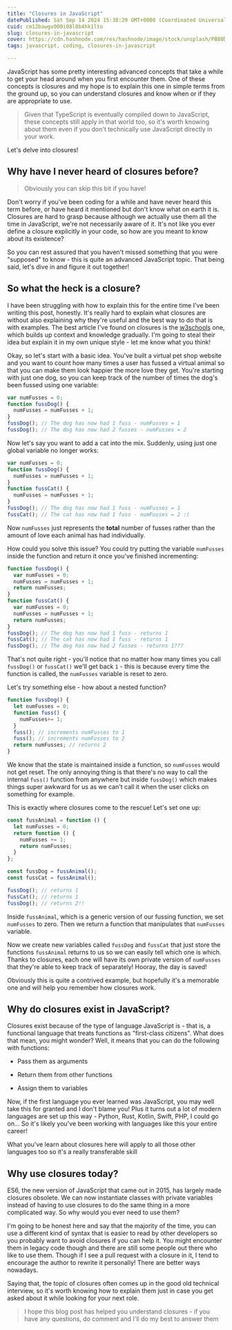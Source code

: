 ```yaml
---
title: "Closures in JavaScript"
datePublished: Sat Sep 14 2024 15:38:29 GMT+0000 (Coordinated Universal Time)
cuid: cm12bawgv000i08l8b4hk1lto
slug: closures-in-javascript
cover: https://cdn.hashnode.com/res/hashnode/image/stock/unsplash/PB80D_B4g7c/upload/96897f314368a486cd6ddf3c41554efb.jpeg
tags: javascript, coding, closures-in-javascript

---
```


JavaScript has some pretty interesting advanced concepts that take a while to get your head around when you first encounter them. One of these concepts is closures and my hope is to explain this one in simple terms from the ground up, so you can understand closures and know when or if they are appropriate to use.

> Given that TypeScript is eventually compiled down to JavaScript, these concepts still apply in that world too, so it's worth knowing about them even if you don't technically use JavaScript directly in your work.

Let's delve into closures!

## Why have I never heard of closures before?

> Obviously you can skip this bit if you have!

Don't worry if you've been coding for a while and have never heard this term before, or have heard it mentioned but don't know what on earth it is. Closures are hard to grasp because although we actually use them all the time in JavaScript, we're not necessarily aware of it. It's not like you ever define a closure explicitly in your code, so how are you meant to know about its existence?

So you can rest assured that you haven't missed something that you were "supposed" to know - this is quite an advanced JavaScript topic. That being said, let's dive in and figure it out together!

## So what the heck is a closure?

I have been struggling with how to explain this for the entire time I've been writing this post, honestly. It's really hard to explain what closures are without also explaining why they're useful and the best way to do that is with examples. The best article I've found on closures is the [w3schools](https://www.w3schools.com/js/js_function_closures.asp) one, which builds up context and knowledge gradually. I'm going to steal their idea but explain it in my own unique style - let me know what you think!

Okay, so let's start with a basic idea. You've built a virtual pet shop website and you want to count how many times a user has fussed a virtual animal so that you can make them look happier the more love they get. You're starting with just one dog, so you can keep track of the number of times the dog's been fussed using one variable:

```javascript
var numFusses = 0;
function fussDog() {
  numFusses = numFusses + 1;
}
fussDog(); // The dog has now had 1 fuss - numFusses = 1
fussDog(); // The dog has now had 2 fusses - numFusses = 2
```

Now let's say you want to add a cat into the mix. Suddenly, using just one global variable no longer works:

```javascript
var numFusses = 0;
function fussDog() {
  numFusses = numFusses + 1;
}
function fussCat() {
  numFusses = numFusses + 1;
}
fussDog(); // The dog has now had 1 fuss - numFusses = 1
fussCat(); // The cat has now had 1 fuss - numFusses = 2 :(
```

Now `numFusses` just represents the **total** number of fusses rather than the amount of love each animal has had individually.

How could you solve this issue? You could try putting the variable `numFusses` inside the function and return it once you've finished incrementing:

```javascript
function fussDog() {
  var numFusses = 0;
  numFusses = numFusses + 1;
  return numFusses;
}
function fussCat() {
  var numFusses = 0;
  numFusses = numFusses + 1;
  return numFusses;
}
fussDog(); // The dog has now had 1 fuss - returns 1
fussCat(); // The cat has now had 1 fuss - returns 1
fussDog(); // The dog has now had 2 fusses - returns 1???
```

That's not quite right - you'll notice that no matter how many times you call `fussDog()` or `fussCat()` we'll get back `1` - this is because every time the function is called, the `numFusses` variable is reset to zero.

Let's try something else - how about a nested function?

```javascript
function fussDog() {
  let numFusses = 0;
  function fuss() {
    numFusses+= 1;
  }
  fuss(); // increments numFusses to 1
  fuss(); // increments numFusses to 2
  return numFusses; // returns 2
}
```

We know that the state is maintained inside a function, so `numFusses` would not get reset. The only annoying thing is that there's no way to call the internal `fuss()` function from anywhere but inside `fussDog()` which makes things super awkward for us as we can't call it when the user clicks on something for example.

This is exactly where closures come to the rescue! Let's set one up:

```javascript
const fussAnimal = function () {
  let numFusses = 0;
  return function () {
    numFusses += 1;
    return numFusses;
  }
};

const fussDog = fussAnimal();
const fussCat = fussAnimal();

fussDog(); // returns 1
fussCat(); // returns 1
fussDog(); // returns 2!!
```

Inside `fussAnimal`, which is a generic version of our fussing function, we set `numFusses` to zero. Then we return a function that manipulates that `numFusses` variable.

Now we create new variables called `fussDog` and `fussCat` that just store the functions `fussAnimal` returns to us so we can easily tell which one is which. Thanks to closures, each one will have its own private version of `numFusses` that they're able to keep track of separately! Hooray, the day is saved!

Obviously this is quite a contrived example, but hopefully it's a memorable one and will help you remember how closures work.

## Why do closures exist in JavaScript?

Closures exist because of the type of language JavaScript is - that is, a functional language that treats functions as "first-class citizens". What does that mean, you might wonder? Well, it means that you can do the following with functions:

* Pass them as arguments
    
* Return them from other functions
    
* Assign them to variables
    

Now, if the first language you ever learned was JavaScript, you may well take this for granted and I don't blame you! Plus it turns out a lot of modern languages are set up this way - Python, Rust, Kotlin, Swift, PHP, I could go on... So it's likely you've been working with languages like this your entire career!

What you've learn about closures here will apply to all those other languages too so it's a really transferable skill

## Why use closures today?

ES6, the new version of JavaScript that came out in 2015, has largely made closures obsolete. We can now instantiate classes with private variables instead of having to use closures to do the same thing in a more complicated way. So why would you ever need to use them?

I'm going to be honest here and say that the majority of the time, you can use a different kind of syntax that is easier to read by other developers so you probably want to avoid closures if you can help it. You might encounter them in legacy code though and there are still some people out there who like to use them. Though if I see a pull request with a closure in it, I tend to encourage the author to rewrite it personally! There are better ways nowadays.

Saying that, the topic of closures often comes up in the good old technical interview, so it's worth knowing how to explain them just in case you get asked about it while looking for your next role.

> I hope this blog post has helped you understand closures - if you have any questions, do comment and I'll do my best to answer them